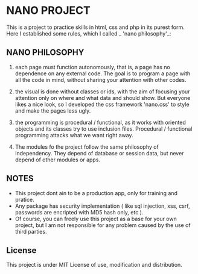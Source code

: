 # NANO PROJECT

This is a project to practice skills in html, css and php in its purest form.
Here I established some rules, which I called _ 'nano philosophy'_:

## NANO PHILOSOPHY

1. each page must function autonomously, that is, a page has no dependence on any external code. 
   The goal is to program a page with all the code in mind, without sharing your attention with 
   other codes.

2. the visual is done without classes or ids, with the aim of focusing your attention only on 
   where and what data and should show. But everyone likes a nice look, so I developed the css 
   framework 'nano.css' to style and make the pages less ugly.

3. the programming is procedural / functional, as it works with oriented objects and its classes 
   try to use inclusion files. Procedural / functional programming attacks what we want right 
   away.

4. The modules fo the project follow the same philosophy of independency. They depend of database
   or session data, but never depend of other modules or apps.


## NOTES

- This project dont ain to be a production app, only for training and pratice.
- Any package has security implementation ( like sql injection, xss, csrf, passwords are encripted with MD5 hash only, etc ).
- Of course, you can freely use this project as a base for your own project, but I am not 
  responsible for any problem caused by the use of third parties.

## License

This project is under MIT License of use, modification and distribution.